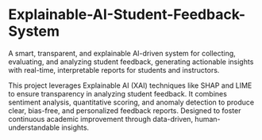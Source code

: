 # Explainable-AI-Student-Feedback-System
A smart, transparent, and explainable AI-driven system for collecting, evaluating, and analyzing student feedback, generating actionable insights with real-time, interpretable reports for students and instructors.

This project leverages Explainable AI (XAI) techniques like SHAP and LIME to ensure transparency in analyzing student feedback. It combines sentiment analysis, quantitative scoring, and anomaly detection to produce clear, bias-free, and personalized feedback reports. Designed to foster continuous academic improvement through data-driven, human-understandable insights.

